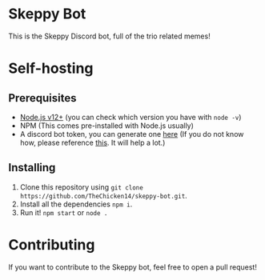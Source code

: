 # Skeppy Bot
This is the Skeppy Discord bot, full of the trio related memes!

# Self-hosting
## Prerequisites
  * [Node.js v12+](https://nodejs.org/en/) (you can check which version you have with `node -v`)
  * NPM (This comes pre-installed with Node.js usually)
  * A discord bot token, you can generate one [here](https://discordapp.com/developers/applications/) (If you do not know how, please reference [this](https://discordpy.readthedocs.io/en/v1.0.1/discord.html#creating-a-bot-account). It will help a lot.)
## Installing
  1. Clone this repository using `git clone https://github.com/TheChicken14/skeppy-bot.git`.
  2. Install all the dependencies `npm i`.
  3. Run it! `npm start` or `node .`

# Contributing
If you want to contribute to the Skeppy bot, feel free to open a pull request!
